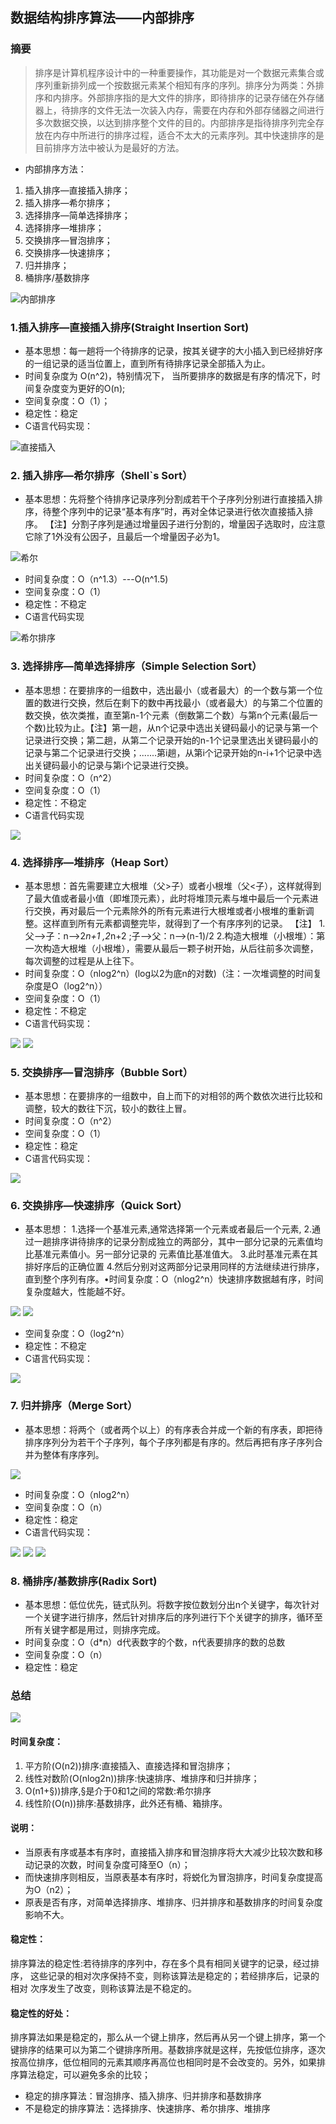 ## 数据结构排序算法——内部排序
### 摘要
> 排序是计算机程序设计中的一种重要操作，其功能是对一个数据元素集合或序列重新排列成一个按数据元素某个相知有序的序列。排序分为两类：外排序和内排序。外部排序指的是大文件的排序，即待排序的记录存储在外存储器上，待排序的文件无法一次装入内存，需要在内存和外部存储器之间进行多次数据交换，以达到排序整个文件的目的。内部排序是指待排序列完全存放在内存中所进行的排序过程，适合不太大的元素序列。其中快速排序的是目前排序方法中被认为是最好的方法。
-  内部排序方法：
1. 插入排序—直接插入排序；
2. 插入排序—希尔排序；
3. 选择排序—简单选择排序；
4. 选择排序—堆排序；
5. 交换排序—冒泡排序；
6. 交换排序—快速排序；
7. 归并排序；
8. 桶排序/基数排序

![内部排序](https://upload-images.jianshu.io/upload_images/2077144-aacd6a8212ec156d.jpg)

### 1.插入排序—直接插入排序(Straight Insertion Sort)
- 基本思想：每一趟将一个待排序的记录，按其关键字的大小插入到已经排好序的一组记录的适当位置上，直到所有待排序记录全部插入为止。
- 时间复杂度为 O(n^2)，特别情况下， 当所要排序的数据是有序的情况下，时间复杂度变为更好的O(n);
- 空间复杂度：O（1）；
- 稳定性：稳定
- C语言代码实现：

![直接插入](https://upload-images.jianshu.io/upload_images/2077144-07154377c7ef3e84.PNG)

### 2. 插入排序—希尔排序（Shell`s Sort）
- 基本思想：先将整个待排序记录序列分割成若干个子序列分别进行直接插入排序，待整个序列中的记录“基本有序”时，再对全体记录进行依次直接插入排序。
【注】分割子序列是通过增量因子进行分割的，增量因子选取时，应注意它除了1外没有公因子，且最后一个增量因子必为1。

![希尔](https://upload-images.jianshu.io/upload_images/2077144-5d740374bdf12582.jpg)
- 时间复杂度：O（n^1.3）---O(n^1.5)
- 空间复杂度：O（1）
- 稳定性：不稳定
- C语言代码实现

![希尔排序](https://upload-images.jianshu.io/upload_images/2077144-d7f595f0877ebe51.PNG)

### 3. 选择排序—简单选择排序（Simple Selection Sort）
- 基本思想：在要排序的一组数中，选出最小（或者最大）的一个数与第一个位置的数进行交换，然后在剩下的数中再找最小（或者最大）的与第二个位置的数交换，依次类推，直至第n-1个元素（倒数第二个数）与第n个元素(最后一个数)比较为止。【注】第一趟，从n个记录中选出关键码最小的记录与第一个记录进行交换；第二趟，从第二个记录开始的n-1个记录里选出关键码最小的记录与第二个记录进行交换；.......第i趟，从第i个记录开始的n-i+1个记录中选出关键码最小的记录与第i个记录进行交换。
- 时间复杂度：O（n^2）
- 空间复杂度：O（1）
- 稳定性：不稳定
- C语言代码实现

![](https://upload-images.jianshu.io/upload_images/2077144-97adb0437cb0bb63.PNG)

### 4. 选择排序—堆排序（Heap Sort）
- 基本思想：首先需要建立大根堆（父>子）或者小根堆（父<子），这样就得到了最大值或者最小值（即堆顶元素），此时将堆顶元素与堆中最后一个元素进行交换，再对最后一个元素除外的所有元素进行大根堆或者小根堆的重新调整。这样直到所有元素都调整完毕，就得到了一个有序序列的记录。
【注】
1.父-->子：n-->2*n+1 ,2*n+2 ;子-->父：n-->(n-1)/2
2.构造大根堆（小根堆）：第一次构造大根堆（小根堆），需要从最后一颗子树开始，从后往前多次调整，每次调整的过程是从上往下。
- 时间复杂度：O（nlog2^n）(log以2为底n的对数)（注：一次堆调整的时间复杂度是O（log2^n））
- 空间复杂度：O（1）
- 稳定性：不稳定
- C语言代码实现：

![](https://upload-images.jianshu.io/upload_images/2077144-1f9f26963b67ec88.PNG)
![](https://upload-images.jianshu.io/upload_images/2077144-ecd81407e1740188.PNG)

### 5. 交换排序—冒泡排序（Bubble Sort）
- 基本思想：在要排序的一组数中，自上而下的对相邻的两个数依次进行比较和调整，较大的数往下沉，较小的数往上冒。
- 时间复杂度：O（n^2）
- 空间复杂度：O（1）
- 稳定性：稳定
- C语言代码实现：

 ![](https://upload-images.jianshu.io/upload_images/2077144-4171402f8b080a5e.PNG)

 ### 6. 交换排序—快速排序（Quick Sort）
- 基本思想：
1.选择一个基准元素,通常选择第一个元素或者最后一个元素,
2.通过一趟排序讲待排序的记录分割成独立的两部分，其中一部分记录的元素值均比基准元素值小。另一部分记录的 元素值比基准值大。
3.此时基准元素在其排好序后的正确位置
4.然后分别对这两部分记录用同样的方法继续进行排序，直到整个序列有序。•时间复杂度：O（nlog2^n）快速排序数据越有序，时间复杂度越大，性能越不好。

![](https://upload-images.jianshu.io/upload_images/2077144-e6fddeb29cbeae9a.jpg)
![](https://upload-images.jianshu.io/upload_images/2077144-2a1063ef6b6e61ae.jpg)
- 空间复杂度：O（log2^n）
- 稳定性：不稳定
- C语言代码实现：

![](https://upload-images.jianshu.io/upload_images/2077144-e610d27d04d50a8a.PNG)

### 7. 归并排序（Merge Sort）
- 基本思想：将两个（或者两个以上）的有序表合并成一个新的有序表，即把待排序序列分为若干个子序列，每个子序列都是有序的。然后再把有序子序列合并为整体有序序列。

![](https://upload-images.jianshu.io/upload_images/2077144-142c6fe3cc7df2ad.jpg)
- 时间复杂度：O（nlog2^n）
- 空间复杂度：O（n）
- 稳定性：稳定
- C语言代码实现：

![](https://upload-images.jianshu.io/upload_images/2077144-6c60ca8a6a985ffc.PNG)
![](https://upload-images.jianshu.io/upload_images/2077144-038df22e7facd4b3.PNG)
![](https://upload-images.jianshu.io/upload_images/2077144-7f33f1597dd79792.PNG)

### 8. 桶排序/基数排序(Radix Sort)
- 基本思想：低位优先，链式队列。将数字按位数划分出n个关键字，每次针对一个关键字进行排序，然后针对排序后的序列进行下个关键字的排序，循环至所有关键字都是用过，则排序完成。
- 时间复杂度：O（d*n）d代表数字的个数，n代表要排序的数的总数
- 空间复杂度：O（n）
- 稳定性：稳定

### 总结

![](https://upload-images.jianshu.io/upload_images/2077144-9785539c2b812eb4.jpg)
#### 时间复杂度：
1. 平方阶(O(n2))排序:直接插入、直接选择和冒泡排序；
2. 线性对数阶(O(nlog2n))排序:快速排序、堆排序和归并排序；
3. O(n1+§))排序,§是介于0和1之间的常数:希尔排序
4. 线性阶(O(n))排序:基数排序，此外还有桶、箱排序。
#### 说明：
- 当原表有序或基本有序时，直接插入排序和冒泡排序将大大减少比较次数和移动记录的次数，时间复杂度可降至O（n）；
- 而快速排序则相反，当原表基本有序时，将蜕化为冒泡排序，时间复杂度提高为O（n2）；
- 原表是否有序，对简单选择排序、堆排序、归并排序和基数排序的时间复杂度影响不大。

#### 稳定性：
排序算法的稳定性:若待排序的序列中，存在多个具有相同关键字的记录，经过排序， 这些记录的相对次序保持不变，则称该算法是稳定的；若经排序后，记录的相对 次序发生了改变，则称该算法是不稳定的。 
#### 稳定性的好处：
排序算法如果是稳定的，那么从一个键上排序，然后再从另一个键上排序，第一个键排序的结果可以为第二个键排序所用。基数排序就是这样，先按低位排序，逐次按高位排序，低位相同的元素其顺序再高位也相同时是不会改变的。另外，如果排序算法稳定，可以避免多余的比较；
- 稳定的排序算法：冒泡排序、插入排序、归并排序和基数排序
- 不是稳定的排序算法：选择排序、快速排序、希尔排序、堆排序




